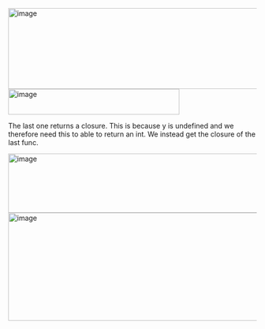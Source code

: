 
<img width="781" height="164" alt="image" src="https://github.com/user-attachments/assets/118dd773-6d00-45a2-9d11-cda265cffb87" />
<img width="347" height="52" alt="image" src="https://github.com/user-attachments/assets/0f5b3948-3c1b-4418-8d8d-16d2a9752541" />


The last one returns a closure. This is because y is undefined and we therefore need this to able to return an int. We instead get the closure of the last func.

<img width="777" height="120" alt="image" src="https://github.com/user-attachments/assets/bfbe809b-7acf-4e76-bd0d-2872a31ff65d" />
<img width="813" height="219" alt="image" src="https://github.com/user-attachments/assets/78e20c96-3e04-41c6-bb56-1f2dad442590" />


